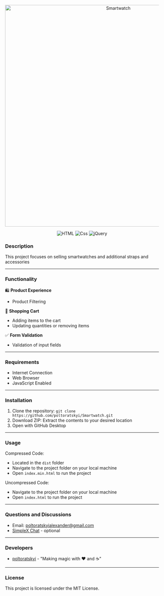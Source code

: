 <p align="center">
      <img src="https://i.ibb.co/whHC8MS4/Image-2025-04-12-22-02-07.png" alt="Smartwatch" width="726">
      
</p>

<p align="center">
   <img src="https://img.shields.io/badge/HTML-v5-orange" alt="HTML">
   <img src="https://img.shields.io/badge/CSS-v3-blue" alt="Css">
   <img src="https://img.shields.io/badge/JavaScript-jQuery 3.7.1-yellow" alt="jQuery">
</p>

### Description

This project focuses on selling smartwatches and additional straps and accessories

---

### Functionality

🛍️ **Product Experience**
 - Product Filtering

🛒  **Shopping Cart**
- Adding items to the cart
- Updating quantities or removing items

✅ **Form Validation**
- Validation of input fields

---

### Requirements

- Internet Connection
- Web Browser
- JavaScript Enabled

---

### Installation

1. Clone the repository: `git clone https://github.com/poltoratskyi/Smartwatch.git`
2. Download ZIP: Extract the contents to your desired location
3. Open with GitHub Desktop

---

### Usage

Compressed Code:

- Located in the `dist` folder
- Navigate to the project folder on your local machine
- Open `index.min.html` to run the project

Uncompressed Code:

- Navigate to the project folder on your local machine
- Open `index.html` to run the project

---

### Questions and Discussions

- Email: poltoratskyialexander@gmail.com
- [SimpleX Chat](https://simplex.chat/contact#/?v=1-4&smp=smp%3A%2F%2FZKe4uxF4Z_aLJJOEsC-Y6hSkXgQS5-oc442JQGkyP8M%3D%40smp17.simplex.im%2FzBpStVueK_9NcNKGgWWZuAw4EuibJks7%23%2F%3Fv%3D1-2%26dh%3DMCowBQYDK2VuAyEAzFBHs6ZksFf4chVCsrjlbqNb1HoVra57zWxeCdnjMUI%253D%26srv%3Dogtwfxyi3h2h5weftjjpjmxclhb5ugufa5rcyrmg7j4xlch7qsr5nuqd.onion) - optional

---

### Developers

- [poltoratskyi](https://github.com/poltoratskyi) - "Making magic with ❤️ and ☕"

---

### License

This project is licensed under the MIT License.
